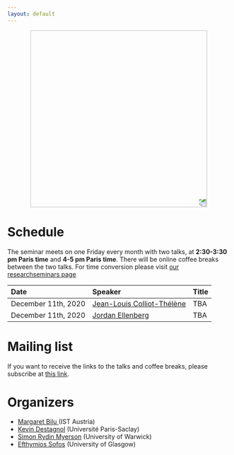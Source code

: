 ```yaml
---
layout: default
---
```


<p align="center">
  <img width="400" height="400" style="transform: rotate(0.5turn);" src="https://upload.wikimedia.org/wikipedia/commons/1/18/Rational_points_of_bounded_height_outside_the_27_lines_on_Clebsch%27s_diagonal_cubic_surface.png">
</p>

# Schedule

The seminar meets on one Friday every month with two talks, at **2:30-3:30 pm  Paris time** and **4-5 pm Paris time**. There will be online coffee breaks between the two talks.  For time conversion please visit <a href="https://researchseminars.org/seminar/zorp_1729">our researchseminars page</a>

| Date   | Speaker          | Title |
|:-------------|:------------------|:------|
| December 11th, 2020| <a href="https://www.imo.universite-paris-saclay.fr/~colliot/">Jean-Louis Colliot-Thélène</a> | TBA |
| December 11th, 2020 |<a href="https://www.math.wisc.edu/~ellenber/"> Jordan Ellenberg </a> | TBA  |

# Mailing list

If you want to receive the links to the talks and coffee breaks, please subscribe at <a href="./subscribe">this link</a>.

# Organizers

* <a href="https://pub.ist.ac.at/~mbilu/index.html"> Margaret Bilu </a>(IST Austria)
* <a href="https://www.imo.universite-paris-saclay.fr/~destagnol/pageweben.html">Kevin Destagnol</a> (Université Paris-Saclay)
* <a href="https://warwick.ac.uk/fac/sci/maths/people/staff/myerson/">Simon Rydin Myerson</a> (University of Warwick)
* <a href="https://sites.google.com/view/efsofos/home">Efthymios Sofos</a> (University of Glasgow)



